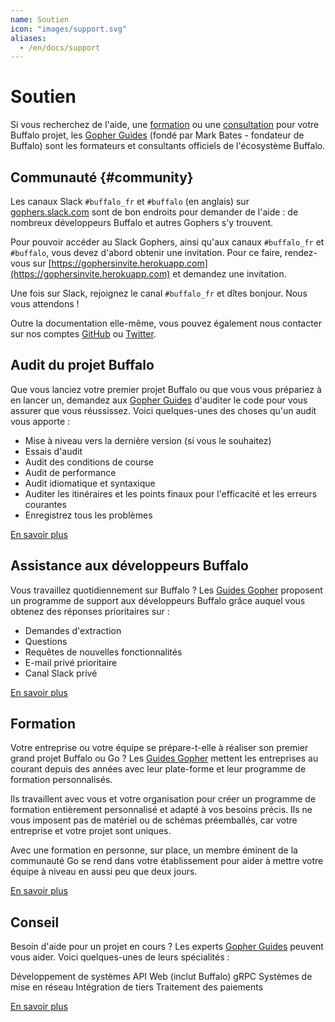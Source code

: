 ```yaml
---
name: Soutien
icon: "images/support.svg"
aliases:
  - /en/docs/support
---
```


# Soutien

Si vous recherchez de l'aide, une [formation](https://www.gopherguides.com/in-person-training/) ou une [consultation](https://www.gopherguides.com/consulting/) pour votre Buffalo projet, les [Gopher Guides](https://www.gopherguides.com) (fondé par Mark Bates - fondateur de Buffalo) sont les formateurs et consultants officiels de l'écosystème Buffalo.

## Communauté {#community}

Les canaux Slack `#buffalo_fr` et `#buffalo` (en anglais) sur [gophers.slack.com](https://gophers.slack.com/messages/buffalo/) sont de bon endroits pour demander de l'aide : de nombreux développeurs Buffalo et autres Gophers s'y trouvent.

Pour pouvoir accéder au Slack Gophers, ainsi qu'aux canaux `#buffalo_fr` et `#buffalo`, vous devez d'abord obtenir une invitation. Pour ce faire, rendez-vous sur [https://gophersinvite.herokuapp.com](https://gophersinvite.herokuapp.com) et demandez une invitation.

Une fois sur Slack, rejoignez le canal `#buffalo_fr` et dîtes bonjour. Nous vous attendons !

Outre la documentation elle-même, vous pouvez également nous contacter sur nos comptes [GitHub](https://github.com/gobuffalo/buffalo) ou [Twitter](https://twitter.com/gobuffalo_io).

## Audit du projet Buffalo

Que vous lanciez votre premier projet Buffalo ou que vous vous prépariez à en lancer un, demandez aux [Gopher Guides](https://www.gopherguides.com) d'auditer le code pour vous assurer que vous réussissez. Voici quelques-unes des choses qu'un audit vous apporte :

* Mise à niveau vers la dernière version (si vous le souhaitez)
* Essais d'audit
* Audit des conditions de course
* Audit de performance
* Audit idiomatique et syntaxique
* Auditer les itinéraires et les points finaux pour l'efficacité et les erreurs courantes
* Enregistrez tous les problèmes

[En savoir plus](https://www.gopherguides.com/consulting/)

## Assistance aux développeurs Buffalo

Vous travaillez quotidiennement sur Buffalo ? Les [Guides Gopher](https://www.gopherguides.com) proposent un programme de support aux développeurs Buffalo grâce auquel vous obtenez des réponses prioritaires sur :

* Demandes d'extraction
* Questions
* Requêtes de nouvelles fonctionnalités
* E-mail privé prioritaire
* Canal Slack privé

[En savoir plus](https://www.gopherguides.com/consulting/)

## Formation

Votre entreprise ou votre équipe se prépare-t-elle à réaliser son premier grand projet Buffalo ou Go ? Les [Guides Gopher](https://www.gopherguides.com) mettent les entreprises au courant depuis des années avec leur plate-forme et leur programme de formation personnalisés.

Ils travaillent avec vous et votre organisation pour créer un programme de formation entièrement personnalisé et adapté à vos besoins précis. Ils ne vous imposent pas de matériel ou de schémas préemballés, car votre entreprise et votre projet sont uniques.

Avec une formation en personne, sur place, un membre éminent de la communauté Go se rend dans votre établissement pour aider à mettre votre équipe à niveau en aussi peu que deux jours.

[En savoir plus](https://www.gopherguides.com/in-person-training/)

## Conseil

Besoin d'aide pour un projet en cours ? Les experts [Gopher Guides](https://www.gopherguides.com) peuvent vous aider. Voici quelques-unes de leurs spécialités :

Développement de systèmes
API Web (inclut Buffalo)
gRPC
Systèmes de mise en réseau
Intégration de tiers
Traitement des paiements

[En savoir plus](https://www.gopherguides.com/consulting/)
